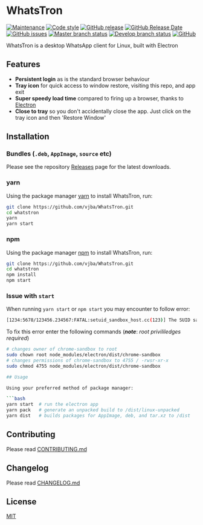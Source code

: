 # WhatsTron

[![Maintenance](https://img.shields.io/maintenance/yes/2019.svg)](javascript:)
[![Code style](https://img.shields.io/badge/code%20style-standard-brightgreen.svg)](https://standardjs.com/)
[![GitHub release](https://img.shields.io/github/release/vjba/whatstron.svg)](https://github.com/vjba/whatstron/releases/latest)
[![GitHub Release Date](https://img.shields.io/github/release-date/vjba/whatstron.svg)](javascript:)
[![GitHub issues](https://img.shields.io/github/issues/vjba/whatstron.svg)](https://github.com/vjba/whatstron/issues)
[![Master branch status](https://img.shields.io/travis/vjba/whatstron/master.svg?label=master)](https://travis-ci.org/vjba/whatstron/branches)
[![Develop branch status](https://img.shields.io/travis/vjba/whatstron/develop.svg?label=develop)](https://travis-ci.org/vjba/whatstron/branches)
[![GitHub](https://img.shields.io/github/license/vjba/whatstron.svg)](https://github.com/vjba/whatstron/blob/develop/LICENSE.md)

WhatsTron is a desktop WhatsApp client for Linux, built with Electron

## Features

* **Persistent login** as is the standard browser behaviour
* **Tray icon** for quick access to window restore, visiting this repo, and app exit
* **Super speedy load time** compared to firing up a browser, thanks to [Electron](https://electronjs.org)
* **Close to tray** so you don't accidentally close the app. Just click on the tray icon and then 'Restore Window'

## Installation

### Bundles (`.deb`, `AppImage`, `source` etc)

Please see the repository [Releases](https://github.com/vjba/whatstron/releases/latest) page for the latest downloads.

### yarn

Using the package manager [yarn](https://yarnpkg.com/en/docs/getting-started) to install WhatsTron, run:

```bash
git clone https://github.com/vjba/WhatsTron.git
cd whatstron
yarn
yarn start
```

### npm

Using the package manager [npm](https://www.npmjs.com/get-npm) to install WhatsTron, run:

```bash
git clone https://github.com/vjba/WhatsTron.git
cd whatstron
npm install
npm start
```

### Issue with `start`

When running `yarn start` or `npm start` you may encounter to follow error:

```bash
[1234:5678/123456.234567:FATAL:setuid_sandbox_host.cc(123)] The SUID sandbox helper binary was found, but is not configured correctly. Rather than run without sandboxing Im aborting now. You need to make sure that /home/user/whatstron/node_modules/electron/dist/chrome-sandbox is owned by root and has mode 4755.
```

To fix this error enter the following commands (***note***: _root privililedges required_)

```bash
# changes owner of chrome-sandbox to root
sudo chown root node_modules/electron/dist/chrome-sandbox
# changes permissions of chrome-sandbox to 4755 / -rwsr-xr-x
sudo chmod 4755 node_modules/electron/dist/chrome-sandbox

## Usage

Using your preferred method of package manager:

```bash
yarn start  # run the electron app
yarn pack   # generate an unpacked build to /dist/linux-unpacked
yarn dist   # builds packages for AppImage, deb, and tar.xz to /dist
```

## Contributing

Please read [CONTRIBUTING.md](./CONTRIBUTING.md)

## Changelog

Please read [CHANGELOG.md](./CHANGELOG.md)

## License

[MIT](./LICENSE.md)
